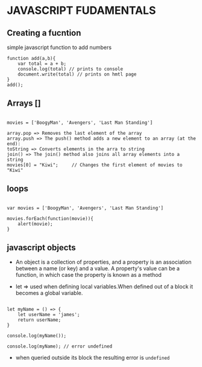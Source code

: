 JAVASCRIPT FUDAMENTALS
==

Creating a fucntion
---
simple javascript function to add numbers
```
function add(a,b){
    var total = a + b;
    console.log(total) // prints to console 
    document.write(total) // prints on hmtl page
}
add();
```

Arrays []
---

```

movies = ['BoogyMan', 'Avengers', 'Last Man Standing']

array.pop => Removes the last element of the array
array.push => The push() method adds a new element to an array (at the end):
toString => Converts elements in the arra to string 
join() => The join() method also joins all array elements into a string
movies[0] = "Kiwi";     // Changes the first element of movies to "Kiwi"
```

loops
---

```

var movies = ['BoogyMan', 'Avengers', 'Last Man Standing']

movies.forEach(function(movie)){
    alert(movie);
}

```

javascript objects 
---
*  An object is a collection of properties, and a property is an association between a name (or      key) and a value. A property's value can be a function, in which case the property is known as    a method

* let => used when defining local variables.When defined out of a block it becomes a global variable.
``` 

let myName = () => {
    let userName = 'james';
    return userName;
}

console.log(myName());

console.log(myName); // error undefined

```

* when queried outside its block the resulting error is ``` undefined ```

